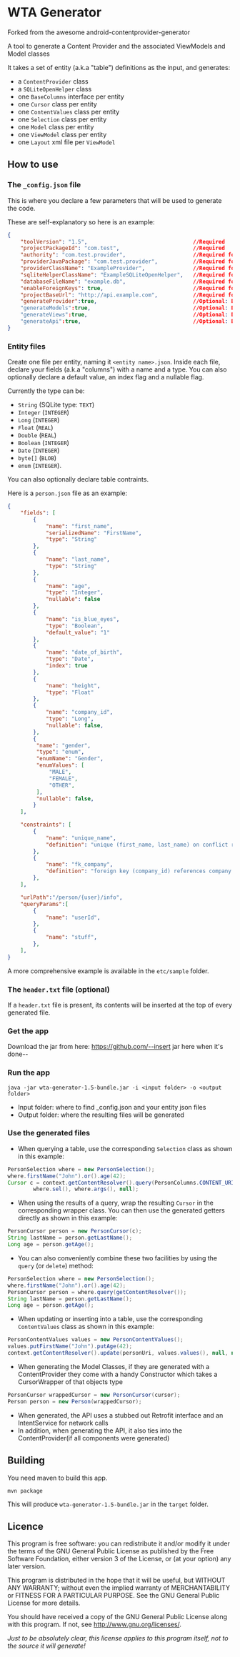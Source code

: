 WTA Generator
=================================
Forked from the awesome android-contentprovider-generator

A tool to generate a Content Provider and the associated ViewModels and Model classes

It takes a set of entity (a.k.a "table") definitions as the input, and generates:
- a `ContentProvider` class
- a `SQLiteOpenHelper` class
- one `BaseColumns` interface per entity
- one `Cursor` class per entity
- one `ContentValues` class per entity
- one `Selection` class per entity
- one `Model` class per entity
- one `ViewModel` class per entity
- one `Layout` xml file per `ViewModel`

How to use
----------

### The `_config.json` file

This is where you declare a few parameters that will be used to generate the code.

These are self-explanatory so here is an example:
```json
{
	"toolVersion": "1.5",                                 //Required
	"projectPackageId": "com.test",                       //Required
	"authority": "com.test.provider",                     //Required for ContentProvider generation
	"providerJavaPackage": "com.test.provider",           //Required for ContentProvider generation
	"providerClassName": "ExampleProvider",               //Required for ContentProvider generation
	"sqliteHelperClassName": "ExampleSQLiteOpenHelper",   //Required for ContentProvider generation
	"databaseFileName": "example.db",                     //Required for ContentProvider generation
	"enableForeignKeys": true,                            //Required for ContentProvider generation
	"projectBaseUrl": "http://api.example.com",           //Required for API generation
	"generateProvider":true,                              //Optional: Defaults to True
	"generateModels":true,                                //Optional: Defaults to True
	"generateViews":true,                                 //Optional: Defaults to True
	"generateApi":true,                                   //Optional: Defaults to True
}
```


### Entity files

Create one file per entity, naming it `<entity name>.json`.
Inside each file, declare your fields (a.k.a "columns") with a name and a type.
You can also optionally declare a default value, an index flag and a nullable flag.

Currently the type can be:
- `String` (SQLite type: `TEXT`)
- `Integer` (`INTEGER`)
- `Long` (`INTEGER`)
- `Float` (`REAL`)
- `Double` (`REAL`)
- `Boolean` (`INTEGER`)
- `Date` (`INTEGER`)
- `byte[]` (`BLOB`)
- `enum` (`INTEGER`).

You can also optionally declare table contraints.

Here is a `person.json` file as an example:

```json
{
	"fields": [
		{
			"name": "first_name",
			"serializedName": "FirstName",
			"type": "String"
		},
		{
			"name": "last_name",
			"type": "String"
		},
		{
			"name": "age",
			"type": "Integer",
			"nullable": false
		},
		{
			"name": "is_blue_eyes",
			"type": "Boolean",
			"default_value": "1"
		},
		{
			"name": "date_of_birth",
			"type": "Date",
			"index": true
		},
		{
			"name": "height",
			"type": "Float"
		},
		{
			"name": "company_id",
			"type": "Long",
			"nullable": false,
		},
        {
         "name": "gender",
         "type": "enum",
         "enumName": "Gender",
         "enumValues": [
             "MALE",
             "FEMALE",
             "OTHER",
         ],
         "nullable": false,
        }
	],

	"constraints": [
		{
			"name": "unique_name",
			"definition": "unique (first_name, last_name) on conflict replace"
		},
		{
			"name": "fk_company",
			"definition": "foreign key (company_id) references company (_id) on delete cascade",
		},
	],

	"urlPath":"/person/{user}/info",
	"queryParams":[
	    {
            "name": "userId",
        },
        {
            "name": "stuff",
        },
	],
}
```

A more comprehensive example is available in the `etc/sample` folder.

### The `header.txt` file (optional)

If a `header.txt` file is present, its contents will be inserted at the top of every generated file.

### Get the app

Download the jar from here:
https://github.com/--insert jar here when it's done--

### Run the app

`java -jar wta-generator-1.5-bundle.jar -i <input folder> -o <output folder>`
- Input folder: where to find _config.json and your entity json files
- Output folder: where the resulting files will be generated

### Use the generated files

- When querying a table, use the corresponding `Selection` class as shown in this example:

```java
PersonSelection where = new PersonSelection();
where.firstName("John").or().age(42);
Cursor c = context.getContentResolver().query(PersonColumns.CONTENT_URI, projection,
        where.sel(), where.args(), null);
```
- When using the results of a query, wrap the resulting `Cursor` in the corresponding wrapper class.  You can then use
the generated getters directly as shown in this example:

```java
PersonCursor person = new PersonCursor(c);
String lastName = person.getLastName();
Long age = person.getAge();
```
- You can also conveniently combine these two facilities by using the `query` (or `delete`) method:

```java
PersonSelection where = new PersonSelection();
where.firstName("John").or().age(42);
PersonCursor person = where.query(getContentResolver());
String lastName = person.getLastName();
Long age = person.getAge();
```
- When updating or inserting into a table, use the corresponding `ContentValues` class as shown in this example:

```java
PersonContentValues values = new PersonContentValues();
values.putFirstName("John").putAge(42);
context.getContentResolver().update(personUri, values.values(), null, null);
```
- When generating the Model Classes, if they are generated with a ContentProvider they come with a handy Constructor which takes a CursorWrapper of that objects type

```java
PersonCursor wrappedCursor = new PersonCursor(cursor);
Person person = new Person(wrappedCursor);
```

- When generated, the API uses a stubbed out Retrofit interface and an IntentService for network calls
- In addition, when generating the API, it also ties into the ContentProvider(if all components were generated)

Building
--------

You need maven to build this app.

`mvn package`

This will produce `wta-generator-1.5-bundle.jar` in the `target` folder.


Licence
-------

This program is free software: you can redistribute it and/or modify
it under the terms of the GNU General Public License as published by
the Free Software Foundation, either version 3 of the License, or
(at your option) any later version.

This program is distributed in the hope that it will be useful,
but WITHOUT ANY WARRANTY; without even the implied warranty of
MERCHANTABILITY or FITNESS FOR A PARTICULAR PURPOSE.  See the
GNU General Public License for more details.

You should have received a copy of the GNU General Public License
along with this program.  If not, see <http://www.gnu.org/licenses/>.

*Just to be absolutely clear, this license applies to this program itself,
not to the source it will generate!*
